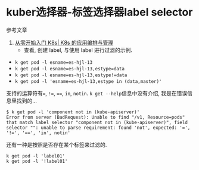 # kuber选择器-标签选择器label selector

参考文章

1. [从零开始入门 K8s| K8s 的应用编排与管理](https://zhuanlan.zhihu.com/p/83681561)
    - 查看, 创建 label, 与使用 label 进行过滤的示例.

- `k get pod -l esname=es-hjl-13`
- `k get pod -l esname=es-hjl-13,estype=data`
- `k get pod -l esname=es-hjl-13,estype!=data`
- `k get pod -l 'esname=es-hjl-13,estype in (data,master)'`

支持的运算符有`=`, `!=`, `==`, `in`, `notin`. `k get --help`信息中没有介绍, 我是在错误信息里找到的...

```console
$ k get pod -l 'component not in (kube-apiserver)'
Error from server (BadRequest): Unable to find "/v1, Resource=pods" that match label selector "component not in (kube-apiserver)", field selector "": unable to parse requirement: found 'not', expected: '=', '!=', '==', 'in', notin'
```

还有一种是按照是否存在某个标签来过滤的.

```
k get pod -l 'label01'
k get pod -l '!label01'
```
